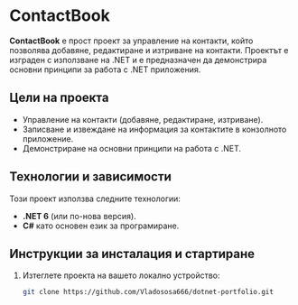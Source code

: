 # ContactBook

**ContactBook** е прост проект за управление на контакти, който позволява добавяне, редактиране и изтриване на контакти.
Проектът е изграден с използване на .NET и е предназначен да демонстрира основни принципи за работа с .NET приложения.

## Цели на проекта

- Управление на контакти (добавяне, редактиране, изтриване).
- Записване и извеждане на информация за контактите в конзолното приложение.
- Демонстриране на основни принципи на работа с .NET.

## Технологии и зависимости

Този проект използва следните технологии:
- **.NET 6** (или по-нова версия).
- **C#** като основен език за програмиране.

## Инструкции за инсталация и стартиране

1. Изтеглете проекта на вашето локално устройство:
   ```bash
   git clone https://github.com/Vladososa666/dotnet-portfolio.git
